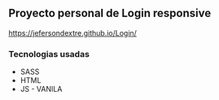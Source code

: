 ## Proyecto personal de Login responsive
https://jefersondextre.github.io/Login/

### Tecnologias usadas
- SASS
- HTML
- JS - VANILA
